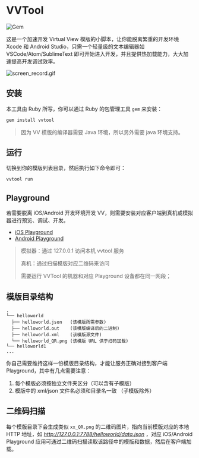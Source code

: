 # VVTool

![Gem](https://img.shields.io/gem/v/vvtool.svg)

这是一个加速开发 Virtual View 模版的小脚本，让你能脱离繁重的开发环境 Xcode 和 Android Studio，只需一个轻量级的文本编辑器如 VSCode/Atom/SublimeText 即可开始进入开发，并且提供热加载能力，大大加速提高开发调试效率。

![screen_record.gif](https://raw.githubusercontent.com/alibaba/virtualview_tools/master/compiler-tools/RealtimePreview/screenshot.gif) 

## 安装

本工具由 Ruby 所写，你可以通过 Ruby 的包管理工具 `gem` 来安装：

```ruby
gem install vvtool
```

> 因为 VV 模版的编译器需要 Java 环境，所以另外需要 java 环境支持。

## 运行

切换到你的模版列表目录，然后执行如下命令即可：

```ruby
vvtool run
```

## Playground

若需要脱离 iOS/Android 开发环境开发 VV，则需要安装对应客户端到真机或模拟器进行预览、调试、开发。

- [iOS Playground](https://github.com/alibaba/VirtualView-iOS)
- [Android Playground](https://github.com/alibaba/Virtualview-Android)

> 模拟器：通过 127.0.0.1 访问本机 vvtool 服务
> 
> 真机：通过扫描模版对应二维码来访问
>
> 需要运行 VVTool 的机器和对应 Playground 设备都在同一网段；

## 模版目录结构

```
.
└── helloworld
  ├── helloworld.json   (该模版所需参数)
  ├── helloworld.out    (该模版编译后的二进制)
  ├── helloworld.xml    (该模版源文件)
  └── helloworld_QR.png (该模版 URL 供于扫码加载)
└── helloworld1
...
```

你自己需要维持这样一份模版目录结构，才能让服务正确对接到客户端 Playground，其中有几点需要注意：

1. 每个模版必须按独立文件夹区分（可以含有子模版）
2. 模版中的 xml/json 文件名必须和目录名一致 （子模版除外）

## 二维码扫描

每个模版目录下会生成类似 `xx_QR.png` 的二维码图片，指向当前模版对应的本地HTTP 地址，如 *http://127.0.0.1:7788/helloworld/data.json* ，对应 iOS/Android Playground 应用可通过二维码扫描读取该路径中的模版和数据，然后在客户端加载。
